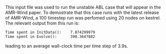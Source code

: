 This input file was used to run the unstable ABL case that will appear in the AMR-Wind paper. To demostrate that this case runs with the latest release of AMR-Wind, a 100 timestep run was perfomed using 20 nodes on kestrel. The relevant output from this run is:

```
Time spent in InitData():    7.874299979
Time spent in Evolve():      390.3647882
```

leading to an average wall-clock time per time step of 3.9s.